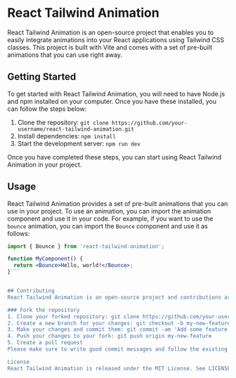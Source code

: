 # React Tailwind Animation

React Tailwind Animation is an open-source project that enables you to easily integrate animations into your React applications using Tailwind CSS classes. This project is built with Vite and comes with a set of pre-built animations that you can use right away.

## Getting Started

To get started with React Tailwind Animation, you will need to have Node.js and npm installed on your computer. Once you have these installed, you can follow the steps below:

1. Clone the repository: `git clone https://github.com/your-username/react-tailwind-animation.git`
2. Install dependencies: `npm install`
3. Start the development server: `npm run dev`

Once you have completed these steps, you can start using React Tailwind Animation in your project.

## Usage

React Tailwind Animation provides a set of pre-built animations that you can use in your project. To use an animation, you can import the animation component and use it in your code. For example, if you want to use the `bounce` animation, you can import the `Bounce` component and use it as follows:

```jsx
import { Bounce } from 'react-tailwind-animation';

function MyComponent() {
  return <Bounce>Hello, world!</Bounce>;
}```


## Contributing
React Tailwind Animation is an open-source project and contributions are welcome. If you would like to contribute, you can follow these steps:

### Fork the repository
1. Clone your forked repository: git clone https://github.com/your-username/react-tailwind-animation.git
2. Create a new branch for your changes: git checkout -b my-new-feature
3. Make your changes and commit them: git commit -am 'Add some feature'
4. Push your changes to your fork: git push origin my-new-feature
5. Create a pull request
Please make sure to write good commit messages and follow the existing code style. Also, make sure to include tests for any new features or bug fixes.

License
React Tailwind Animation is released under the MIT License. See LICENSE for details.